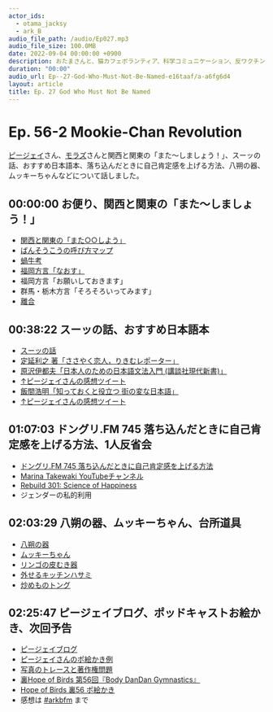```yaml
---
actor_ids:
  - otama_jacksy
  - ark_B
audio_file_path: /audio/Ep027.mp3
audio_file_size: 100.0MB
date: 2022-09-04 00:00:00 +0900
description: おたまさんと、猫カフェボランティア、科学コミュニケーション、反ワクチン監視、ドラえもん、絶滅動物は蘇らせるべきか、ミッドサマー、保護猫のススメなどについて話しました。
duration: "00:00"
audio_url: Ep--27-God-Who-Must-Not-Be-Named-e16taaf/a-a6fg6d4
layout: article
title: Ep. 27 God Who Must Not Be Named
---
```


# Ep. 56-2 Mookie-Chan Revolution

[ピージェイ](https://twitter.com/xiPJ)さん、[モラズ](https://twitter.com/morazumorazu)さんと関西と関東の「また〜しましょう！」、スーッの話、おすすめ日本語本、落ち込んだときに自己肯定感を上げる方法、八朔の器、ムッキーちゃんなどについて話しました。

## 00:00:00 お便り、関西と関東の「また〜しましょう！」

* [関西と関東の「また○○しよう」](https://finders.me/articles.php?id=669)
* [ばんそうこうの呼び方マップ](https://www.aso-pharm.co.jp/map/)
* [蝸牛考](https://ja.wikipedia.org/wiki/%E8%9D%B8%E7%89%9B%E8%80%83)
* [福岡方言「なおす」](https://fukuoka-touch.net/hakataben)
* 福岡方言「お願いしておきます」
* 群馬・栃木方言「そろそろいってみます」
* [離合](https://j-town.net/2014/04/15125093.html?p=all)

## 00:38:22 スーッの話、おすすめ日本語本

* [スーッの話](https://twitter.com/xiPJ/status/1499684047705886720?s=20&t=FGWkqTttdW6KTUL7Bxfbig)
* [定延利之 著「ささやく恋人，りきむレポーター」](https://www.iwanami.co.jp/book/b257700.html)
* [原沢伊都夫「日本人のための日本語文法入門 (講談社現代新書)」](https://amzn.to/3iIkAnr) 
* [↑ピージェイさんの感想ツイート](https://twitter.com/xiPJ/status/1270369890940055553?s=20&t=mcu3KOagqgbr5cc2h7mQJA)
* [飯間浩明「知っておくと役立つ 街の変な日本語」](https://amzn.to/3wEP81o) [](https://www.amazon.co.jp/dp/B0814BX5HW) 
* [↑ピージェイさんの感想ツイート](https://twitter.com/xiPJ/status/1210930759483002880)

## 01:07:03 ドングリ.FM 745 落ち込んだときに自己肯定感を上げる方法、1人反省会

* [ドングリ.FM 745 落ち込んだときに自己肯定感を上げる方法](https://donguri.fm/n/naac74518bc40)
* [Marina Takewaki YouTubeチャンネル](https://www.youtube.com/channel/UCw7HTQv0F4CB9zGRhqosYsg)
* [Rebuild 301: Science of Happiness](https://rebuild.fm/301/)
* ジェンダーの私的利用

## 02:03:29 八朔の器、ムッキーちゃん、台所道具

* [八朔の器](https://twitter.com/xiPJ/status/1493958157739053058?s=20&t=QTRWHAlNqmAofnCXrwfW6w)
* [ムッキーちゃん](https://amzn.to/3ICTatL) 
* [リンゴの皮むき器](https://amzn.to/3uvKwIu)
* [外せるキッチンハサミ](https://amzn.to/35k3FVe)
* [炒めものトング](https://amzn.to/3IKuuQ2)

## 02:25:47 ピージェイブログ、ポッドキャストお絵かき、次回予告

* [ピージェイブログ](https://isomocha.hatenablog.com/)
* [ピージェイさんのポ絵かき例](https://twitter.com/xiPJ/status/1506251507846443011?s=20&t=ZkYuhr-Zeceizl2sC1HC3g)
* [写真のトレースと著作権問題](https://cgworld.jp/feature/1903-kenrinohon.html)
* [裏Hope of Birds 第56回『Body DanDan Gymnastics』](https://twitter.com/birds_hope/status/1494259492552273920?s=20&t=etMKgACzh0Rsws3bbQC3Jg)
* [Hope of Birds 裏56 ポ絵かき](https://twitter.com/xiPJ/status/1494610826593902596?s=20&t=etMKgACzh0Rsws3bbQC3Jg)
* 感想は [#arkbfm](https://twitter.com/hashtag/arkbfm) まで